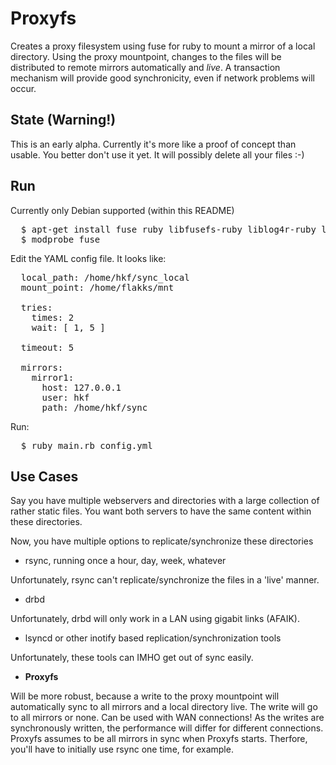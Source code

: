 
# Proxyfs

Creates a proxy filesystem using fuse for ruby to mount a mirror of a local directory.
Using the proxy mountpoint, changes to the files will be distributed to remote mirrors automatically and *live*.
A transaction mechanism will provide good synchronicity, even if network problems will occur.

## State (Warning!)

This is an early alpha. Currently it's more like a proof of concept than usable. You better don't use it yet.
It will possibly delete all your files :-)

## Run

Currently only Debian supported (within this README)

<pre>
  $ apt-get install fuse ruby libfusefs-ruby liblog4r-ruby libnet-sftp2-ruby
  $ modprobe fuse
</pre>

Edit the YAML config file. It looks like:

<pre>
  local_path: /home/hkf/sync_local
  mount_point: /home/flakks/mnt

  tries:
    times: 2
    wait: [ 1, 5 ]

  timeout: 5

  mirrors:
    mirror1:
      host: 127.0.0.1
      user: hkf
      path: /home/hkf/sync
</pre>

Run:

<pre>
  $ ruby main.rb config.yml
</pre>

## Use Cases

Say you have multiple webservers and directories with a large collection of rather static files.
You want both servers to have the same content within these directories.

Now, you have multiple options to replicate/synchronize these directories

- rsync, running once a hour, day, week, whatever

Unfortunately, rsync can't replicate/synchronize the files in a 'live' manner.

- drbd

Unfortunately, drbd will only work in a LAN using gigabit links (AFAIK).

- lsyncd or other inotify based replication/synchronization tools

Unfortunately, these tools can IMHO get out of sync easily.

- **Proxyfs**

Will be more robust, because a write to the proxy mountpoint will automatically sync to all mirrors and a local directory live.
The write will go to all mirrors or none. Can be used with WAN connections! As the writes are synchronously written, the performance 
will differ for different connections. Proxyfs assumes to be all mirrors in sync when Proxyfs starts. Therfore, you'll have to
initially use rsync one time, for example.



